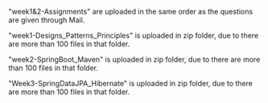 "week1&2-Assignments" are uploaded in the same order as the questions are given through Mail.

"week1-Designs_Patterns_Principles" is uploaded in zip folder, due to there are more than 100 files in that folder.

"week2-SpringBoot_Maven" is uploaded in zip folder, due to there are more than 100 files in that folder.

"Week3-SpringDataJPA_Hibernate" is uploaded in zip folder, due to there are more than 100 files in that folder.
